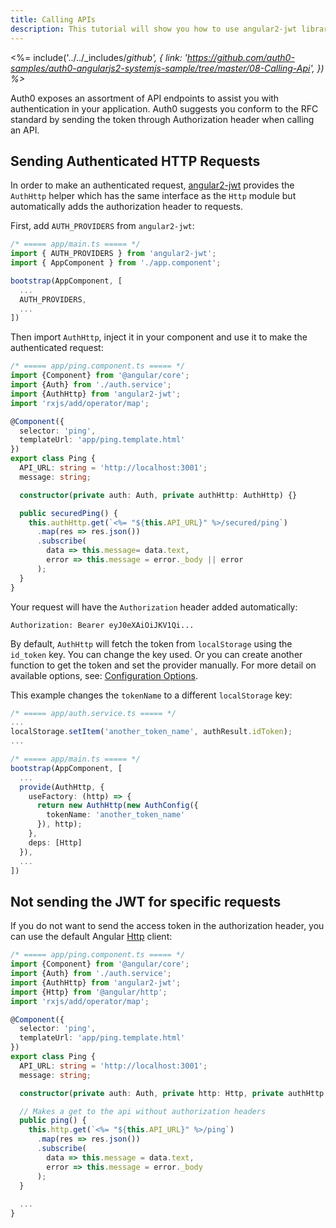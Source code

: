 ```yaml
---
title: Calling APIs
description: This tutorial will show you how to use angular2-jwt library in Angular2 to make authenticated api calls.
---
```


<%= include('../../_includes/_github', {
  link: 'https://github.com/auth0-samples/auth0-angularjs2-systemjs-sample/tree/master/08-Calling-Api',
}) %>_

Auth0 exposes an assortment of API endpoints to assist you with authentication in your application. Auth0 suggests you conform to the RFC standard by sending the token through Authorization header when calling an API.

## Sending Authenticated HTTP Requests

In order to make an authenticated request, [angular2-jwt](https://github.com/auth0/angular2-jwt) provides the `AuthHttp` helper which has the same interface as the `Http` module but automatically adds the authorization header to requests.

First, add `AUTH_PROVIDERS` from `angular2-jwt`:

```typescript
/* ===== app/main.ts ===== */
import { AUTH_PROVIDERS } from 'angular2-jwt';
import { AppComponent } from './app.component';

bootstrap(AppComponent, [
  ...
  AUTH_PROVIDERS,
  ...
])
```

Then import `AuthHttp`, inject it in your component and use it to make the authenticated request:

```typescript
/* ===== app/ping.component.ts ===== */
import {Component} from '@angular/core';
import {Auth} from './auth.service';
import {AuthHttp} from 'angular2-jwt';
import 'rxjs/add/operator/map';

@Component({
  selector: 'ping',
  templateUrl: 'app/ping.template.html'
})
export class Ping {
  API_URL: string = 'http://localhost:3001';
  message: string;

  constructor(private auth: Auth, private authHttp: AuthHttp) {}

  public securedPing() {
    this.authHttp.get(`<%= "${this.API_URL}" %>/secured/ping`)
      .map(res => res.json())
      .subscribe(
        data => this.message= data.text,
        error => this.message = error._body || error
      );
  }
}
```

Your request will have the `Authorization` header added automatically:

`Authorization: Bearer eyJ0eXAiOiJKV1Qi...`

By default, `AuthHttp` will fetch the token from `localStorage` using the `id_token` key. You can change the key used. Or you can create another function to get the token and set the provider manually. For more detail on available options, see: [Configuration Options](https://github.com/auth0/angular2-jwt#configuration-options).

This example changes the `tokenName` to a different `localStorage` key:

```typescript
/* ===== app/auth.service.ts ===== */
...
localStorage.setItem('another_token_name', authResult.idToken);
...

/* ===== app/main.ts ===== */
bootstrap(AppComponent, [
  ...
  provide(AuthHttp, {
    useFactory: (http) => {
      return new AuthHttp(new AuthConfig({
        tokenName: 'another_token_name'
      }), http);
    },
    deps: [Http]
  }),
  ...
])
```

## Not sending the JWT for specific requests

If you do not want to send the access token in the authorization header, you can use the default Angular [Http](https://angular.io/docs/ts/latest/guide/server-communication.html) client:

```typescript
/* ===== app/ping.component.ts ===== */
import {Component} from '@angular/core';
import {Auth} from './auth.service';
import {AuthHttp} from 'angular2-jwt';
import {Http} from '@angular/http';
import 'rxjs/add/operator/map';

@Component({
  selector: 'ping',
  templateUrl: 'app/ping.template.html'
})
export class Ping {
  API_URL: string = 'http://localhost:3001';
  message: string;

  constructor(private auth: Auth, private http: Http, private authHttp: AuthHttp) {}

  // Makes a get to the api without authorization headers
  public ping() {
    this.http.get(`<%= "${this.API_URL}" %>/ping`)
      .map(res => res.json())
      .subscribe(
        data => this.message = data.text,
        error => this.message = error._body
      );
  }
  
  ...
}
```

